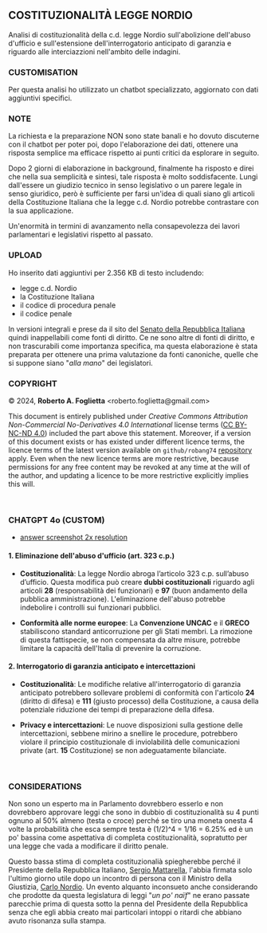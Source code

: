 ## COSTITUZIONALITÀ LEGGE NORDIO

Analisi di costituzionalità della c.d. legge Nordio sull'abolizione dell'abuso d'ufficio e sull'estensione dell'interrogatorio anticipato di garanzia e riguardo alle interciazzioni nell'ambito delle indagini.

### CUSTOMISATION

Per questa analisi ho utilizzato un chatbot specializzato, aggiornato con dati aggiuntivi specifici.

### NOTE

La richiesta e la preparazione NON sono state banali e ho dovuto discuterne con il chatbot per poter poi, dopo l'elaborazione dei dati, ottenere una risposta semplice ma efficace rispetto ai punti critici da esplorare in seguito.

Dopo 2 giorni di elaborazione in background, finalmente ha risposto e direi che nella sua semplicità e sintesi, tale risposta è molto soddisfacente. Lungi dall'essere un giudizio tecnico in senso legislativo o un parere legale in senso giuridico, però è sufficiente per farsi un'idea di quali siano gli articoli della Costituzione Italiana che la legge c.d. Nordio potrebbe contrastare con la sua applicazione.

Un'enormità in termini di avanzamento nella consapevolezza dei lavori parlamentari e legislativi rispetto al passato.

### UPLOAD

Ho inserito dati aggiuntivi per 2.356 KB di testo includendo:

- legge c.d. Nordio
- la Costituzione Italiana
- il codice di procedura penale
- il codice penale

In versioni integrali e prese da il sito del [Senato della Repubblica Italiana](https://www.senato.it/) quindi inappellabili come fonti di diritto. Ce ne sono altre di fonti di diritto, e non trascurabili come importanza specifica, ma questa elaborazione è stata preparata per ottenere una prima valutazione da fonti canoniche, quelle che si suppone siano "*alla mano*" dei legislatori.

### COPYRIGHT

&copy; 2024, **Roberto A. Foglietta** \<roberto.foglietta<span>@</span>gmail.com\>

This document is entirely published under *Creative Commons Attribution Non-Commercial No-Derivatives 4.0 International* license terms ([CC BY-NC-ND 4.0](https://creativecommons.org/licenses/by-nc-nd/4.0/)) included the part above this statement. Moreover, if a version of this document exists or has existed under different licence terms, the licence terms of the latest version available on `github/robang74` [repository](https://github.com/robang74/chatgpt-answered-prompts/) apply. Even when the new licence terms are more restrictive, because permissions for any free content may be revoked at any time at the will of the author, and updating a licence to be more restrictive explicitly implies this will.

<br/>

### CHATGPT 4o (CUSTOM)

* [answer screenshot 2x resolution](costituzionalita-legge-nordio-01.png)

#### 1. **Eliminazione dell'abuso d'ufficio (art. 323 c.p.)**

   - **Costituzionalità**: La legge Nordio abroga l’articolo 323 c.p. sull’abuso d’ufficio. Questa modifica può creare **dubbi costituzionali** riguardo agli articoli **28** (responsabilità dei funzionari) e **97** (buon andamento della pubblica amministrazione). L'eliminazione dell'abuso potrebbe indebolire i controlli sui funzionari pubblici.

   - **Conformità alle norme europee**: La **Convenzione UNCAC** e il **GRECO** stabiliscono standard anticorruzione per gli Stati membri. La rimozione di questa fattispecie, se non compensata da altre misure, potrebbe limitare la capacità dell'Italia di prevenire la corruzione.

#### 2. **Interrogatorio di garanzia anticipato e intercettazioni**

   - **Costituzionalità**: Le modifiche relative all'interrogatorio di garanzia anticipato potrebbero sollevare problemi di conformità con l'articolo **24** (diritto di difesa) e **111** (giusto processo) della Costituzione, a causa della potenziale riduzione dei tempi di preparazione della difesa.

   - **Privacy e intercettazioni**: Le nuove disposizioni sulla gestione delle intercettazioni, sebbene mirino a snellire le procedure, potrebbero violare il principio costituzionale di inviolabilità delle comunicazioni private (art. **15** Costituzione) se non adeguatamente bilanciate.
   
<br/>

### CONSIDERATIONS

Non sono un esperto ma in Parlamento dovrebbero esserlo e non dovrebbero approvare leggi che sono in dubbio di costituzionalità su 4 punti ognuno al 50% almeno (testa o croce) perché se tiro una moneta onesta 4 volte la probabilità che esca sempre testa è (1/2)^4 = 1/16 = 6.25% ed è un po' bassina come aspettativa di completa costituzionalità, sopratutto per una legge che vada a modificare il diritto penale.

Questo bassa stima di completa costituzionalià spiegherebbe perché il Presidente della Repubblica Italiano, [Sergio Mattarella](https://it.wikipedia.org/wiki/Sergio_Mattarella), l'abbia firmata solo l'ultimo giorno utile dopo un incontro di persona con il Ministro della Giustizia, [Carlo Nordio](https://it.wikipedia.org/wiki/Carlo_Nordio). Un evento alquanto inconsueto anche considerando che prodotte da questa legislatura di leggi "*un po' naïf*" ne erano passate parecchie prima di questa sotto la penna del Presidente della Repubblica senza che egli abbia creato mai particolari intoppi o ritardi che abbiano avuto risonanza sulla stampa.
